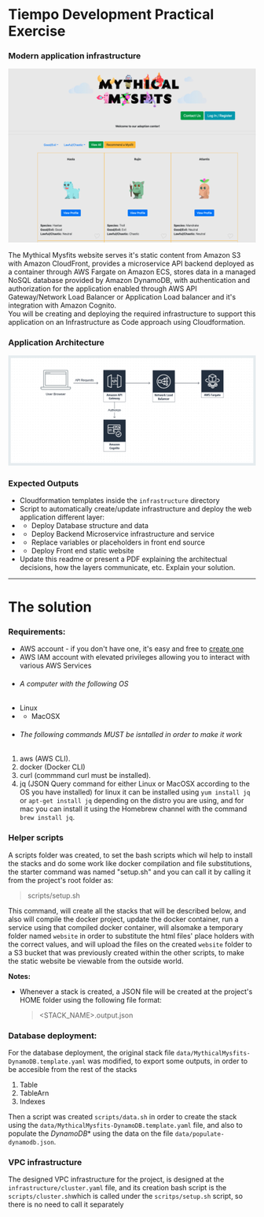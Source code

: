 # Tiempo Development Practical Exercise

### Modern application infrastructure

![mysfits-welcome](mysfits-screenshot.png)

The Mythical Mysfits website serves it's static content from Amazon S3 with Amazon CloudFront, provides a microservice API backend deployed as a container through AWS Fargate on Amazon ECS, stores data in a managed NoSQL database provided by Amazon DynamoDB, with authentication and authorization for the application enabled through AWS API Gateway/Network Load Balancer or Application Load balancer and it's integration with Amazon Cognito.  
You will be creating and deploying the required infrastructure to support this application on an Infrastructure as Code approach using Cloudformation.

### Application Architecture

![Application Architecture](architecture.png)

### Expected Outputs

- Cloudformation templates inside the `infrastructure` directory
- Script to automatically create/update infrastructure and deploy the web application different layer:
- - Deploy Database structure and data
- - Deploy Backend Microservice infrastructure and service
- - Replace variables or placeholders in front end source
- - Deploy Front end static website
- Update this readme or present a PDF explaining the architectual decisions, how the layers communicate, etc. Explain your solution.

---

# The solution

### Requirements:

- AWS account - if you don't have one, it's easy and free to [create one](https://aws.amazon.com/)
- AWS IAM account with elevated privileges allowing you to interact with various AWS Services
- ###### A computer with the following OS
- Linux
- - MacOSX
- ###### The following commands MUST be isntalled in order to make it work

1. aws (AWS CLI).
2. docker (Docker CLI)
3. curl (commmand curl must be installed).
4. jq (JSON Query command for either Linux or MacOSX according to the OS you have installed) for linux it can be installed using `yum install jq` or `apt-get install jq` depending on the distro you are using, and for mac you can install it using the Homebrew channel with the command `brew install jq`.

### Helper scripts

A scripts folder was created, to set the bash scripts which wil help to install the stacks and do some work like docker compilation and file substitutions, the starter command was named "setup.sh" and you can call it by calling it from the project's root folder as:

> scripts/setup.sh

This command, will create all the stacks that will be described below, and also will compile the docker project, update the docker container, run a service using that compiled docker container, will alsomake a temporary folder named `website` in order to substitute the html files' place holders with the correct values, and will upload the files on the created `website` folder to a S3 bucket that was previously created within the other scripts, to make the static website be viewable from the outside world.

**Notes:**

- Whenever a stack is created, a JSON file will be created at the project's HOME folder using the following file format:
  > <STACK_NAME>.output.json

### Database deployment:

For the database deployment, the original stack file `data/MythicalMysfits-DynamoDB.template.yaml` was modified, to export some outputs, in order to be accesible from the rest of the stacks

1. Table
2. TableArn
3. Indexes

Then a script was created `scripts/data.sh` in order to create the stack using the `data/MythicalMysfits-DynamoDB.template.yaml` file, and also to populate the _DynamoDB_\* using the data on the file `data/populate-dynamodb.json`.

### VPC infrastructure

The designed VPC infrastructure for the project, is designed at the `infrastructure/cluster.yaml` file, and its creation bash script is the `scripts/cluster.sh`which is called under the `scritps/setup.sh` script, so there is no need to call it separately
